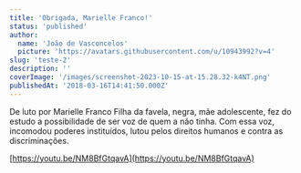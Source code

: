 ```yaml
---
title: 'Obrigada, Marielle Franco!'
status: 'published'
author:
  name: 'João de Vasconcelos'
  picture: 'https://avatars.githubusercontent.com/u/10943992?v=4'
slug: 'teste-2'
description: ''
coverImage: '/images/screenshot-2023-10-15-at-15.28.32-k4NT.png'
publishedAt: '2018-03-16T14:41:50.000Z'
---
```


De luto por Marielle Franco Filha da favela, negra, mãe adolescente, fez do estudo a possibilidade de ser voz de quem a não tinha. Com essa voz, incomodou poderes instituídos, lutou pelos direitos humanos e contra as discriminações.

[https://youtu.be/NM8BfGtqavA](https://youtu.be/NM8BfGtqavA)

